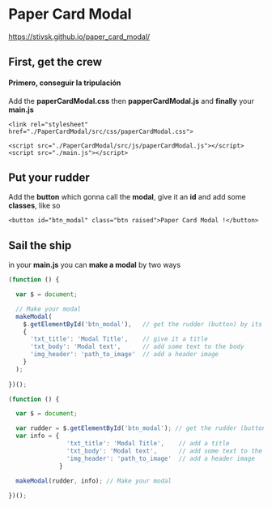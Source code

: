 # Paper Card Modal
https://stivsk.github.io/paper_card_modal/
## First, get the crew
#### Primero, conseguir la tripulación
Add the <b>paperCardModal.css</b> then <b>papperCardModal.js</b> and <b>finally</b> your <b>main.js</b>
<html lang="en">
<body>


	<link rel="stylesheet" href="./PaperCardModal/src/css/paperCardModal.css">
</body>
</html>

<html lang="en">
<body>


	<script src="./PaperCardModal/src/js/paperCardModal.js"></script>
	<script src="./main.js"></script>
</body>
</html>

## Put your rudder
Add the <b>button</b> which gonna call the <b>modal</b>, give it an <b>id</b> and add some <b>classes</b>, like so
<html lang="en">
<body>
	
	<button id="btn_modal" class="btn raised">Paper Card Modal !</button>

</body>
</html>

## Sail the ship
in your <b>main.js</b> you can <b>make a modal</b> by two ways
```javascript
(function () {

  var $ = document;

  // Make your modal
  makeModal(
    $.getElementById('btn_modal'),   // get the rudder (button) by its id
    {
      'txt_title': 'Modal Title',    // give it a title
      'txt_body': 'Modal text',      // add some text to the body
      'img_header': 'path_to_image'  // add a header image
    }
  );
  
})();
```
```javascript
(function () {

  var $ = document;

  var rudder = $.getElementById('btn_modal'); // get the rudder (button) by its id
  var info = {
                'txt_title': 'Modal Title',    // add a title
                'txt_body': 'Modal text',      // add some text to the body
                'img_header': 'path_to_image'  // add a header image
              }

  makeModal(rudder, info); // Make your modal
  
})();
```
